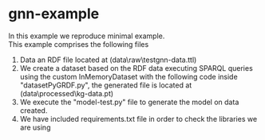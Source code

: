 # gnn-example
In this example we reproduce minimal example.    
This example comprises the following files    
1) Data an RDF file located at (data\raw\testgnn-data.ttl)
2) We create a dataset based on the RDF data executing SPARQL queries using the custom InMemoryDataset with the following code inside "datasetPyGRDF.py", the generated file is located at (data\processed\kg-data.pt)    
3) We execute the "model-test.py" file to generate the model on data created.    
4) We have included requirements.txt file in order to check the libraries we are using